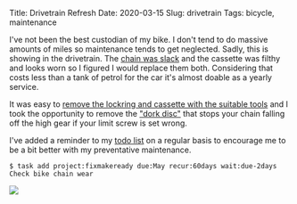 Title: Drivetrain Refresh
Date: 2020-03-15
Slug: drivetrain
Tags: bicycle, maintenance

I've not been the best custodian of my bike. I don't tend to do massive amounts of miles so maintenance tends to get neglected. Sadly, this is showing in the drivetrain. The [chain was slack](https://pig-monkey.com/2020/03/measuring-chain-wear/) and the cassette was filthy and looks worn so I figured I would replace them both. Considering that costs less than a tank of petrol for the car it's almost doable as a yearly service.

It was easy to [remove the lockring and cassette with the suitable tools](https://www.youtube.com/watch?v=7-MYHOpzT5A) and I took the opportunity to remove the ["dork disc"](https://www.sheldonbrown.com/gloss_sp-ss.html#spokeprotector) that stops your chain falling off the high gear if your limit screw is set wrong.

I've added a reminder to my [todo list](https://taskwarrior.org) on a regular basis to encourage me to be a bit better with my preventative maintenance.

    $ task add project:fixmakeready due:May recur:60days wait:due-2days Check bike chain wear

<img src="/media/images/2020-03-15 drivetrain.jpg" class="align-center" />

